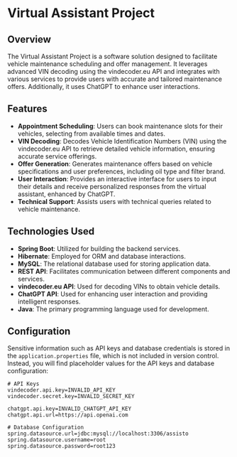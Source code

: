 # Virtual Assistant Project

## Overview
The Virtual Assistant Project is a  software solution designed to facilitate vehicle maintenance scheduling and offer management. It leverages advanced VIN decoding using the vindecoder.eu API and integrates with various services to provide users with accurate and tailored maintenance offers. Additionally, it uses ChatGPT to enhance user interactions.

## Features
- **Appointment Scheduling**: Users can book maintenance slots for their vehicles, selecting from available times and dates.
- **VIN Decoding**: Decodes Vehicle Identification Numbers (VIN) using the vindecoder.eu API to retrieve detailed vehicle information, ensuring accurate service offerings.
- **Offer Generation**: Generates maintenance offers based on vehicle specifications and user preferences, including oil type and filter brand.
- **User Interaction**: Provides an interactive interface for users to input their details and receive personalized responses from the virtual assistant, enhanced by ChatGPT.
- **Technical Support**: Assists users with technical queries related to vehicle maintenance.

## Technologies Used
- **Spring Boot**: Utilized for building the backend services.
- **Hibernate**: Employed for ORM and database interactions.
- **MySQL**: The relational database used for storing application data.
- **REST API**: Facilitates communication between different components and services.
- **vindecoder.eu API**: Used for decoding VINs to obtain vehicle details.
- **ChatGPT API**: Used for enhancing user interaction and providing intelligent responses.
- **Java**: The primary programming language used for development.

## Configuration
Sensitive information such as API keys and database credentials is stored in the `application.properties` file, which is not included in version control. Instead, you will find placeholder values for the API keys and database configuration:

```properties
# API Keys
vindecoder.api.key=INVALID_API_KEY
vindecoder.secret.key=INVALID_SECRET_KEY

chatgpt.api.key=INVALID_CHATGPT_API_KEY
chatgpt.api.url=https://api.openai.com

# Database Configuration
spring.datasource.url=jdbc:mysql://localhost:3306/assisto
spring.datasource.username=root
spring.datasource.password=root123
